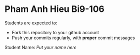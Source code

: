 Pham Anh Hieu
Bi9-106
=====================================

Students are expected to:
* Fork this repository to your github account
* Push your commits regularly, with **proper** commit messages

Student Name: *Put your name here*
